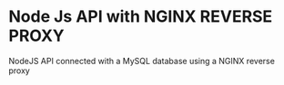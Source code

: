 # Node Js API with NGINX REVERSE PROXY

NodeJS API connected with a MySQL database using a NGINX reverse proxy
